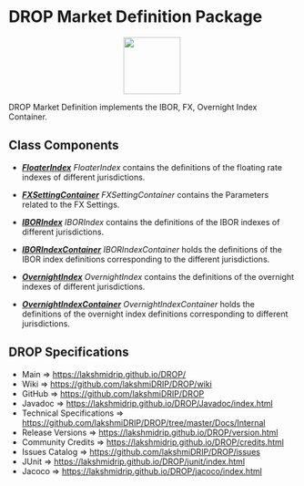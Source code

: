 # DROP Market Definition Package

<p align="center"><img src="https://github.com/lakshmiDRIP/DROP/blob/master/DRIP_Logo.gif?raw=true" width="100"></p>

DROP Market Definition implements the IBOR, FX, Overnight Index Container.

## Class Components

 * [***FloaterIndex***](https://github.com/lakshmiDRIP/DROP/tree/master/src/main/java/org/drip/market/definition/FloaterIndex.java)
 <i>FloaterIndex</i> contains the definitions of the floating rate indexes of different jurisdictions.

 * [***FXSettingContainer***](https://github.com/lakshmiDRIP/DROP/tree/master/src/main/java/org/drip/market/definition/FXSettingContainer.java)
 <i>FXSettingContainer</i> contains the Parameters related to the FX Settings.

 * [***IBORIndex***](https://github.com/lakshmiDRIP/DROP/tree/master/src/main/java/org/drip/market/definition/IBORIndex.java)
 <i>IBORIndex</i> contains the definitions of the IBOR indexes of different jurisdictions.

 * [***IBORIndexContainer***](https://github.com/lakshmiDRIP/DROP/tree/master/src/main/java/org/drip/market/definition/IBORIndexContainer.java)
 <i>IBORIndexContainer</i> holds the definitions of the IBOR index definitions corresponding to the different
 jurisdictions.

 * [***OvernightIndex***](https://github.com/lakshmiDRIP/DROP/tree/master/src/main/java/org/drip/market/definition/OvernightIndex.java)
 <i>OvernightIndex</i> contains the definitions of the overnight indexes of different jurisdictions.

 * [***OvernightIndexContainer***](https://github.com/lakshmiDRIP/DROP/tree/master/src/main/java/org/drip/market/definition/OvernightIndexContainer.java)
 <i>OvernightIndexContainer</i> holds the definitions of the overnight index definitions corresponding to
different jurisdictions.


## DROP Specifications

 * Main                     => https://lakshmidrip.github.io/DROP/
 * Wiki                     => https://github.com/lakshmiDRIP/DROP/wiki
 * GitHub                   => https://github.com/lakshmiDRIP/DROP
 * Javadoc                  => https://lakshmidrip.github.io/DROP/Javadoc/index.html
 * Technical Specifications => https://github.com/lakshmiDRIP/DROP/tree/master/Docs/Internal
 * Release Versions         => https://lakshmidrip.github.io/DROP/version.html
 * Community Credits        => https://lakshmidrip.github.io/DROP/credits.html
 * Issues Catalog           => https://github.com/lakshmiDRIP/DROP/issues
 * JUnit                    => https://lakshmidrip.github.io/DROP/junit/index.html
 * Jacoco                   => https://lakshmidrip.github.io/DROP/jacoco/index.html
